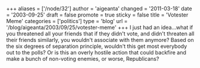+++
aliases = ['/node/32']
author = 'aigeanta'
changed = '2011-03-18'
date = '2003-09-25'
draft = false
promote = true
sticky = false
title = 'Votester Meme'
categories = ['politics']
type = 'blog'
url = '/blog/aigeanta/2003/09/25/votester-meme'
+++
I just had an idea...what if you threatened all your friends that if they didn't vote, and didn't threaten all their friends similarly, you wouldn't associate with them anymore? Based on the six degrees of separation principle, wouldn't this get most everybody out to the polls? Or is this an overly hostile action that could backfire and make a bunch of non-voting enemies, or worse, Republicans?

